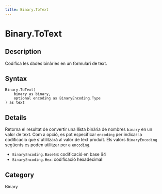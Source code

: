 ```yaml
---
title: Binary.ToText
---
```


# Binary.ToText


## Description

Codifica les dades binàries en un formulari de text.


## Syntax

```powerquery
Binary.ToText(
    binary as binary,
    optional encoding as BinaryEncoding.Type
) as text
```


## Details

Retorna el resultat de convertir una llista binària de nombres <code>binary</code> en un valor de text. Com a opció, es pot especificar <code>encoding</code> per indicar la codificació que s'utilitzarà al valor de text produït.      Els valors <code>BinaryEncoding</code> següents es poden utilitzar per a <code>encoding</code>.      <ul>        <li><code>BinaryEncoding.Base64</code>: codificació en base 64</li>        <li><code>BinaryEncoding.Hex</code>: codificació hexadecimal</li>      </ul>



## Category
Binary
